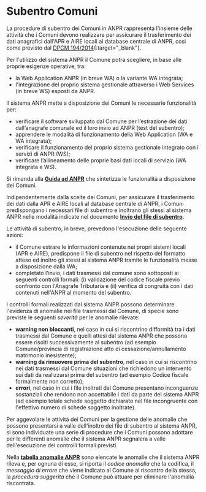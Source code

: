 # Subentro Comuni
La procedure di subentro dei Comuni in ANPR rappresenta l'insieme delle attività che i Comuni devono realizzare per assicurare il trasferimento dei dati anagrafici dall'APR e AIRE locali al database centrale di ANPR, cosi come previsto dal [DPCM 194/2014](http://www.normattiva.it/atto/caricaDettaglioAtto?atto.dataPubblicazioneGazzetta=2015-01-08&atto.codiceRedazionale=15G00002&currentPage=1){:target="_blank"}.

Per l'utilizzo del sistema ANPR il Comune potra scegliere, in base alle proprie esigenze operative, tra:

- la Web Application ANPR (in breve WA) o la variante WA integrata;
- l'integrazione del proprio sistema gestionale attraverso i Web Services (in breve WS) esposti da ANPR.

Il sistema ANPR mette a disposizione dei Comuni le necessarie funzionalità per:

- verificare il software sviluppato dal Comune per l’estrazione dei dati dall’anagrafe comunale ed il loro invio ad ANPR (test del subentro);
- apprendere le modalità di funzionamento della Web Application (WA e WA integrata);
- verificare il funzionamento del proprio sistema gestionale integrato con i servizi di ANPR (WS);
- verificare l’allineamento delle proprie basi dati locali di servizio (WA integrata e WS).

Si rimanda alla [**Guida ad ANPR**](https://www.anpr.interno.it/portale/guida-anpr) che sintetizza le funzionalità a disposizione dei Comuni.

Indipendentemente dalla scelte dei Comuni, per assicurare il trasferimento dei dati dalla APR e AIRE locali al database centrale di ANPR, i Comuni predispongano i necessari file di subentro e inoltrano gli stessi al sistema ANPR nelle modalità indicate nel documento [**Invio del file di subentro**](https://www.anpr.interno.it/portale/documents/20182/23925/Invio+file+di+Subentro.pdf/e0c98d8d-363a-4ca3-adcf-3e9613632be4).

Le attività di subentro, in breve, prevedono l'esecuzione delle seguente azioni:

- il Comune estrare le informazioni contenute nei propri sistemi locali (APR e AIRE), predispone il file di subentro nel rispetto del formatto atteso ed inoltro gli stessi al sistema ANPR tramite le funzionalità messe a disposizione dalla WA;
- completato l’invio, i dati trasmessi dal comune sono sottoposti ai seguenti controlli  formali: (i) validazione del codice fiscale previo confronto con l'Anagrafe Tributaria e (ii) verifica di congruità  con  i  dati  contenuti  nell'ANPR  al momento del subentro.

I controlli formali realizzati dal sistema ANPR possono determinare l'evidenza di anomalie nei file trasmessi dal Comune, di specie sono previste le seguenti *severità* per le anomalie rilevate:

- **warning non bloccanti**, nel caso in cui si riscontrino difformità tra i dati trasmessi dal Comune e quelli attesi dal sistema ANPR che possono essere risolti successivamente al subentro (ad esempio Comune/provincia di registrazione atto di cessazione/annullamento matrimonio inesistente);
- **warning da rimuovere prima del subentro**, nel caso in cui si riscontrino nei dati trasmessi dal Comune situazioni che richiedono un intervento sui dati da realizzarsi prima del subentro (ad esempio Codice fiscale formalmente non corretto);
- **errori**, nel caso in cui i file inoltrati dal Comune presentano inconguenze sostanziali che rendono non accettabile i dati da parte del sistema ANPR (ad esempio totale schede soggetto dichiarato nel file incongruente con l'effettivo numero di schede soggetto inoltrate).

Per aggevolare le attività dei Comuni per la gestione delle anomalie che possono presentarsi a valle dell'inoltro dei file di subentro al sistema ANPR, si sono individuate una serie di procedure che i Comuni possono adottare per le differenti anomalie che il sistema ANPR segnalera a valle dell'esecuzione dei controlli formali previsti.

Nella [**tabella anomalie ANPR**](TAB01_ANOMALIE_ANPR.md) sono elencate le anomalie che il sistema ANPR rileva e, per ognuna di esse, si riporta il *codice anomalia* che la codifica, il *messaggio di errore* che viene indicato al Comune al riscontro della stessa, la *procedura suggerita* che il Comune può attuare per eliminare l'anomalia riscontrata. 
